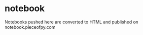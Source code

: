 notebook
========

Notebooks pushed here are converted to HTML and published on notebook.pieceofpy.com
